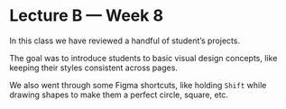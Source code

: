 # Lecture B — Week 8

In this class we have reviewed a handful of student’s projects.

The goal was to introduce students to basic visual design concepts, like keeping their styles consistent across pages.

We also went through some Figma shortcuts, like holding `Shift` while drawing shapes to make them a perfect circle, square, etc.
